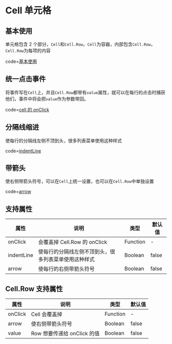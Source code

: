 # Cell 单元格

## 基本使用

单元格包含 2 个部分，`Cell`和`Cell.Row`，`Cell`为容器，内部包含`Cell.Row`，`Cell.Row`为每项的内容

code=[基本使用](cell)

## 统一点击事件

将事件写在`Cell`上，并且`Cell.Row`都带有`value`属性，就可以在每行的点击时捕获他们，事件中将会把`value`作为参数带回。

code=[cell 的 onClick](cell_click)

## 分隔线缩进

使每行的分隔线左侧不顶到头，很多列表菜单使用这种样式

code=[indentLine](cell_indent_line)

## 带箭头

使右侧带箭头符号，可以在`Cell`上统一设置，也可以在`Cell.Row`中单独设置

code=[arrow](cell_arrow)

## 支持属性

| 属性       | 说明                                                 | 类型     | 默认值 |
| ---------- | ---------------------------------------------------- | -------- | ------ |
| onClick    | 会覆盖掉 Cell.Row 的 onClick                         | Function | -      |
| indentLine | 使每行的分隔线左侧不顶到头，很多列表菜单使用这种样式 | Boolean  | false  |
| arrow      | 使每行的右侧带箭头符号                               | Boolean  | false  |

## Cell.Row 支持属性

| 属性    | 说明                        | 类型     | 默认值 |
| ------- | --------------------------- | -------- | ------ |
| onClick | Cell 会覆盖掉               | Function | -      |
| arrow   | 使右侧带箭头符号            | Boolean  | false  |
| value   | Row 想要传递给 onClick 的值 | Boolean  | false  |
